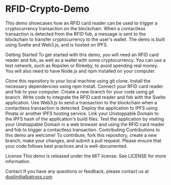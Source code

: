 # RFID-Crypto-Demo

This demo showcases how an RFID card reader can be used to trigger a cryptocurrency transaction on the blockchain. When a contactless transaction is detected from the RFID fob, a message is sent to the blockchain to transfer cryptocurrency to the user's wallet. The demo is built using Svelte and Web3.js, and is hosted on IPFS.

Getting Started
To get started with this demo, you will need an RFID card reader and fob, as well as a wallet with some cryptocurrency. You can use a test network, such as Ropsten or Rinkeby, to avoid spending real money. You will also need to have Node.js and npm installed on your computer.

Clone this repository to your local machine using git clone.
Install the necessary dependencies using npm install.
Connect your RFID card reader and fob to your computer.
Create a new branch for your code using git branch.
Write code to integrate the RFID card reader and fob with the Svelte application.
Use Web3.js to send a transaction to the blockchain when a contactless transaction is detected.
Deploy the application to IPFS using Pinata or another IPFS hosting service.
Link your Unstoppable Domain to the IPFS hash of the application's build files.
Test the application by visiting your Unstoppable Domain in a web browser and using the RFID card reader and fob to trigger a contactless transaction.
Contributing
Contributions to this demo are welcome! To contribute, fork this repository, create a new branch, make your changes, and submit a pull request. Please ensure that your code follows best practices and is well-documented.

License
This demo is released under the MIT license. See LICENSE for more information.

Contact
If you have any questions or feedback, please contact us at dustin@albatross.com
